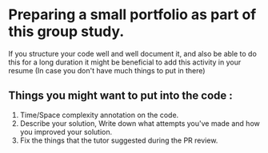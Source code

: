# Preparing a small portfolio as part of this group study.

If you structure your code well and well document it, and also be able 
to do this for a long duration it might be beneficial to add this activity
in your resume (In case you don't have much things to put in there)
 

## Things you might want to put into the code : 

1. Time/Space complexity annotation on the code.
2. Describe your solution, Write down what attempts you've made and how you improved your solution.
3. Fix the things that the tutor suggested during the PR review.
